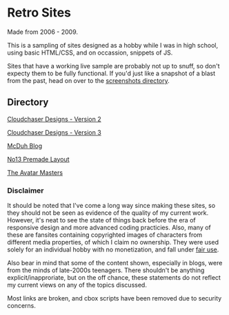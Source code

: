 # Retro Sites

Made from 2006 - 2009.

This is a sampling of sites designed as a hobby while I was in high school, using basic HTML/CSS, and on occassion, snippets of JS.

Sites that have a working live sample are probably not up to snuff, so don't expecty them to be fully functional. If you'd just like a snapshot of a blast from the past, head on over to the [screenshots directory](https://github.com/kylewjackson/web-dev-projects/tree/master/retro/screenshots).

## Directory

[Cloudchaser Designs - Version 2](https://www.kylejackson.dev/retro/cloudchasers-v2/)  

[Cloudchaser Designs - Version 3](https://www.kylejackson.dev/retro/cloudchasers-v3/)  

[McDuh Blog](https://www.kylejackson.dev/retro/mcduh/)  

[No13 Premade Layout](https://www.kylejackson.dev/retro/no13/)  

[The Avatar Masters](https://www.kylejackson.dev/retro/tam3/)

### Disclaimer

It should be noted that I've come a long way since making these sites, so they should not be seen as evidence of the quality of my current work. However, it's neat to see the state of things back before the era of responsive design and more advanced coding practicies. Also, many of these are fansites containing copyrighted images of characters from different media properties, of which I claim no ownership. They were used solely for an individual hobby with no monetization, and fall under [fair use](https://en.wikipedia.org/wiki/Fair_use).

Also bear in mind that some of the content shown, especially in blogs, were from the minds of late-2000s teenagers. There shouldn't be anything explicit/inapproriate, but on the off chance, these statements do not reflect my current views on any of the topics discussed.

Most links are broken, and cbox scripts have been removed due to security concerns.
